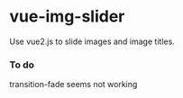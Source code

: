 # vue-img-slider
Use vue2.js to slide images and image titles.

### To do

transition-fade seems not working
